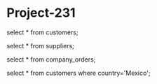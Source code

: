 # Project-231

select * from customers;

select * from suppliers;

select * from company_orders;

select * from customers where country='Mexico';
